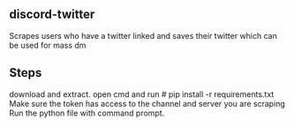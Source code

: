 ## discord-twitter
Scrapes users who have a twitter linked and saves their twitter which can be used for mass dm

## Steps
download and extract.
open cmd and run # pip install -r requirements.txt
Make sure the token has access to the channel and server you are scraping
Run the python file with command prompt.
